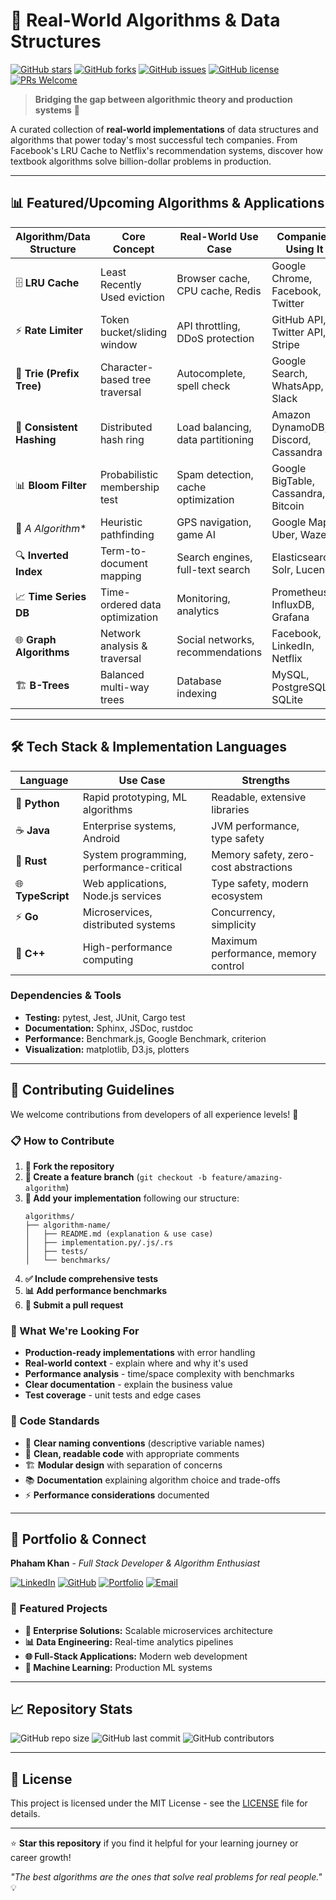 # 🚀 Real-World Algorithms & Data Structures

[![GitHub stars](https://img.shields.io/github/stars/Phaham/Algos_In_Real_World?style=for-the-badge&color=gold)](https://github.com/Phaham/Algos_In_Real_World/stargazers)
[![GitHub forks](https://img.shields.io/github/forks/Phaham/Algos_In_Real_World?style=for-the-badge&color=blue)](https://github.com/Phaham/Algos_In_Real_World/network)
[![GitHub issues](https://img.shields.io/github/issues/Phaham/Algos_In_Real_World?style=for-the-badge&color=red)](https://github.com/Phaham/Algos_In_Real_World/issues)
[![GitHub license](https://img.shields.io/github/license/Phaham/Algos_In_Real_World?style=for-the-badge&color=green)](https://github.com/Phaham/Algos_In_Real_World/blob/main/LICENSE)
[![PRs Welcome](https://img.shields.io/badge/PRs-welcome-brightgreen.svg?style=for-the-badge)](https://github.com/Phaham/Algos_In_Real_World/pulls)

> **Bridging the gap between algorithmic theory and production systems** 🌉

A curated collection of **real-world implementations** of data structures and algorithms that power today's most successful tech companies. From Facebook's LRU Cache to Netflix's recommendation systems, discover how textbook algorithms solve billion-dollar problems in production.

---

## 📊 Featured/Upcoming Algorithms & Applications

| Algorithm/Data Structure | Core Concept | Real-World Use Case | Companies Using It |
|--------------------------|--------------|--------------------|--------------------|
| 🗄️ **LRU Cache** | Least Recently Used eviction | Browser cache, CPU cache, Redis | Google Chrome, Facebook, Twitter |
| ⚡ **Rate Limiter** | Token bucket/sliding window | API throttling, DDoS protection | GitHub API, Twitter API, Stripe |
| 🌳 **Trie (Prefix Tree)** | Character-based tree traversal | Autocomplete, spell check | Google Search, WhatsApp, Slack |
| 🔄 **Consistent Hashing** | Distributed hash ring | Load balancing, data partitioning | Amazon DynamoDB, Discord, Cassandra |
| 📊 **Bloom Filter** | Probabilistic membership test | Spam detection, cache optimization | Google BigTable, Cassandra, Bitcoin |
| 🎯 **A* Algorithm** | Heuristic pathfinding | GPS navigation, game AI | Google Maps, Uber, Waze |
| 🔍 **Inverted Index** | Term-to-document mapping | Search engines, full-text search | Elasticsearch, Solr, Lucene |
| 📈 **Time Series DB** | Time-ordered data optimization | Monitoring, analytics | Prometheus, InfluxDB, Grafana |
| 🌐 **Graph Algorithms** | Network analysis & traversal | Social networks, recommendations | Facebook, LinkedIn, Netflix |
| 🏗️ **B-Trees** | Balanced multi-way trees | Database indexing | MySQL, PostgreSQL, SQLite |

---

## 🛠️ Tech Stack & Implementation Languages

| Language | Use Case | Strengths |
|----------|----------|-----------|
| 🐍 **Python** | Rapid prototyping, ML algorithms | Readable, extensive libraries |
| ☕ **Java** | Enterprise systems, Android | JVM performance, type safety |
| 🦀 **Rust** | System programming, performance-critical | Memory safety, zero-cost abstractions |
| 🌐 **TypeScript** | Web applications, Node.js services | Type safety, modern ecosystem |
| ⚡ **Go** | Microservices, distributed systems | Concurrency, simplicity |
| 🔧 **C++** | High-performance computing | Maximum performance, memory control |

### Dependencies & Tools
- **Testing:** pytest, Jest, JUnit, Cargo test
- **Documentation:** Sphinx, JSDoc, rustdoc
- **Performance:** Benchmark.js, Google Benchmark, criterion
- **Visualization:** matplotlib, D3.js, plotters

---

## 🤝 Contributing Guidelines

We welcome contributions from developers of all experience levels! 🌟

### 📋 How to Contribute

1. **🍴 Fork the repository**
2. **🌿 Create a feature branch** (`git checkout -b feature/amazing-algorithm`)
3. **📝 Add your implementation** following our structure:
   ```
   algorithms/
   ├── algorithm-name/
   │   ├── README.md (explanation & use case)
   │   ├── implementation.py/.js/.rs
   │   ├── tests/
   │   └── benchmarks/
   ```
4. **✅ Include comprehensive tests**
5. **📊 Add performance benchmarks**
6. **🔄 Submit a pull request**

### 🎯 What We're Looking For

- **Production-ready implementations** with error handling
- **Real-world context** - explain where and why it's used
- **Performance analysis** - time/space complexity with benchmarks
- **Clear documentation** - explain the business value
- **Test coverage** - unit tests and edge cases

### 📜 Code Standards

- 📝 **Clear naming conventions** (descriptive variable names)
- 🧹 **Clean, readable code** with appropriate comments
- 🏗️ **Modular design** with separation of concerns
- 📚 **Documentation** explaining algorithm choice and trade-offs
- ⚡ **Performance considerations** documented

---

## 🌟 Portfolio & Connect

**Phaham Khan** - *Full Stack Developer & Algorithm Enthusiast*

[![LinkedIn](https://img.shields.io/badge/LinkedIn-0077B5?style=for-the-badge&logo=linkedin&logoColor=white)](https://linkedin.com/in/phaham)
[![GitHub](https://img.shields.io/badge/GitHub-100000?style=for-the-badge&logo=github&logoColor=white)](https://github.com/Phaham)
[![Portfolio](https://img.shields.io/badge/Portfolio-FF5722?style=for-the-badge&logo=todoist&logoColor=white)](https://phaham.dev)
[![Email](https://img.shields.io/badge/Email-D14836?style=for-the-badge&logo=gmail&logoColor=white)](mailto:phaham.dev@gmail.com)

### 🚀 Featured Projects
- **🏢 Enterprise Solutions:** Scalable microservices architecture
- **📊 Data Engineering:** Real-time analytics pipelines
- **🌐 Full-Stack Applications:** Modern web development
- **🤖 Machine Learning:** Production ML systems

---

## 📈 Repository Stats

![GitHub repo size](https://img.shields.io/github/repo-size/Phaham/Algos_In_Real_World?style=flat-square)
![GitHub last commit](https://img.shields.io/github/last-commit/Phaham/Algos_In_Real_World?style=flat-square)
![GitHub contributors](https://img.shields.io/github/contributors/Phaham/Algos_In_Real_World?style=flat-square)

---

## 📄 License

This project is licensed under the MIT License - see the [LICENSE](LICENSE) file for details.

---

⭐ **Star this repository** if you find it helpful for your learning journey or career growth!

*"The best algorithms are the ones that solve real problems for real people."* 💡
